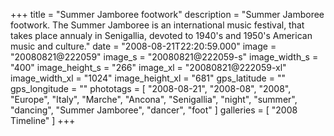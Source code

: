 +++
title = "Summer Jamboree footwork"
description = "Summer Jamboree footwork. The Summer Jamboree is an international music festival, that takes place annualy in Senigallia, devoted to 1940's and 1950's American music and culture."
date = "2008-08-21T22:20:59.000"
image = "20080821@222059"
image_s = "20080821@222059-s"
image_width_s = "400"
image_height_s = "266"
image_xl = "20080821@222059-xl"
image_width_xl = "1024"
image_height_xl = "681"
gps_latitude = ""
gps_longitude = ""
phototags = [ "2008-08-21", "2008-08", "2008", "Europe", "Italy", "Marche", "Ancona", "Senigallia", "night", "summer", "dancing", "Summer Jamboree", "dancer", "foot" ]
galleries = [ "2008 Timeline" ]
+++
